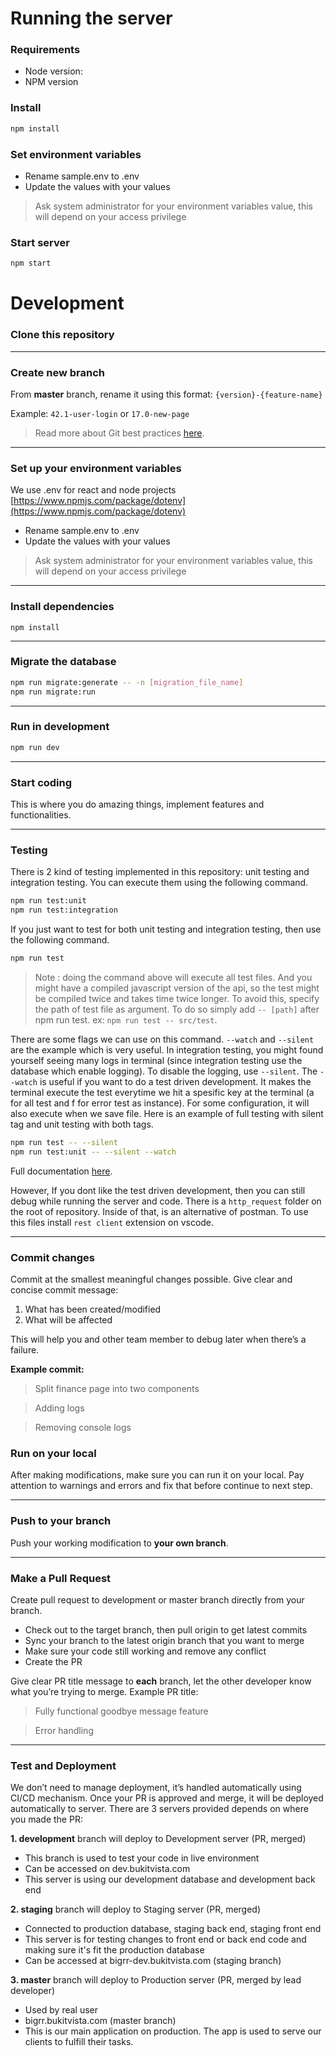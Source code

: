 
# Running the server

### Requirements
- Node version: 
- NPM version

### Install

```bash
npm install
```

### Set environment variables
- Rename sample.env to .env
- Update the values with your values

> Ask system administrator for your environment variables value, this will depend on your access privilege


### Start server
```bash
npm start
```

# Development

### Clone this repository
---

### Create new branch
From **master** branch, rename it using this format: `{version}-{feature-name}`

Example: `42.1-user-login` or `17.0-new-page`

> Read more about Git best practices [here](https://paper.dropbox.com/ep/redirect/external-link?url=https%3A%2F%2Fnvie.com%2Fposts%2Fa-successful-git-branching-model%2F&hmac=jQikoi7RyDCKcoU9Z1aLdLAf4KBmUvo6SOMrl14fbIY%3D).
---
### Set up your environment variables
We use .env for react and node projects [https://www.npmjs.com/package/dotenv](https://www.npmjs.com/package/dotenv)

- Rename sample.env to .env
- Update the values with your values

> Ask system administrator for your environment variables value, this will depend on your access privilege

---
### Install dependencies

```
npm install
```

---

### Migrate the database

```bash
npm run migrate:generate -- -n [migration_file_name]
npm run migrate:run
```

---

### Run in development

```bash
npm run dev
```

---

### Start coding
This is where you do amazing things, implement features and functionalities.

---

### Testing
There is 2 kind of testing implemented in this repository: unit testing and integration testing. You can execute them using the following command.

```bash
npm run test:unit
npm run test:integration
```

If you just want to test for both unit testing and integration testing, then use the following command.

```bash
npm run test
```
> Note : doing the command above will execute all test files. And you might have a compiled javascript version of the api, so the test might be compiled twice and takes time twice longer. To avoid this, specify the path of test file as argument. To do so simply add `-- [path]` after npm run test. ex: `npm run test -- src/test`.

There are some flags we can use on this command. `--watch` and `--silent` are the example which is very useful. In integration testing, you might found yourself seeing many logs in terminal (since integration testing use the database which enable logging). To disable the logging, use `--silent`. The `--watch` is useful if you want to do a test driven development. It makes the terminal execute the test everytime we hit a spesific key at the terminal (a for all test and f for error test as instance). For some configuration, it will also execute when we save file. Here is an example of full testing with silent tag and unit testing with both tags.  

```bash
npm run test -- --silent 
npm run test:unit -- --silent --watch
```

Full documentation [here](https://jestjs.io/docs/cli).

However, If you dont like the test driven development, then you can still debug while running the server and code. There is a `http_request` folder on the root of repository. Inside of that, is an alternative of postman. To use this files install `rest client` extension on vscode.

---
### Commit changes
Commit at the smallest meaningful changes possible. Give clear and concise commit message:

1.  What has been created/modified
2.  What will be affected

This will help you and other team member to debug later when there’s a failure.

**Example commit:**

> Split finance page into two components

> Adding logs

> Removing console logs


### Run on your local

After making modifications, make sure you can run it on your local. Pay attention to warnings and errors and fix that before continue to next step.

---
### Push to your branch

Push your working modification to **your own branch**.

---
### Make a Pull Request

Create pull request to development or master branch directly from your branch. 

- Check out to the target branch, then pull origin to get latest commits
- Sync your branch to the latest origin branch that you want to merge
- Make sure your code still working and remove any conflict
- Create the PR

Give clear PR title message to **each** branch, let the other developer know what you’re trying to merge. Example PR title:

>   Fully functional goodbye message feature

>   Error handling

  
---
### Test and Deployment

We don’t need to manage deployment, it’s handled automatically using CI/CD mechanism. Once your PR is approved and merge, it will be deployed automatically to server. There are 3 servers provided depends on where you made the PR:

**1. development** branch will deploy to Development server  (PR, merged)

-   This branch is used to test your code in live environment
-   Can be accessed on dev.bukitvista.com
-   This server is using our development database and development back end

 **2. staging** branch will deploy to Staging server  (PR, merged)

-   Connected to production database, staging back end, staging front end
-   This server is for testing changes to front end or back end code and making sure it's fit the production database
-   Can be accessed at bigrr-dev.bukitvista.com  (staging branch)


**3. master** branch will deploy to Production server  (PR, merged by lead developer)

-   Used by real user
-   bigrr.bukitvista.com  (master branch)
-   This is our main application on production. The app is used to serve our clients to fulfill their tasks.

